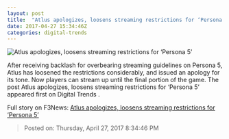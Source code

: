 ```yaml
---
layout: post
title:  "Atlus apologizes, loosens streaming restrictions for ‘Persona 5’"
date: 2017-04-27 15:34:46Z
categories: digital-trends
---
```


![Atlus apologizes, loosens streaming restrictions for ‘Persona 5’](http://icdn3.digitaltrends.com/image/persona-5-2-2-1200x630-c.jpg)

After receiving backlash for overbearing streaming guidelines on Persona 5, Atlus has loosened the restrictions considerably, and issued an apology for its tone. Now players can stream up until the final portion of the game. The post Atlus apologizes, loosens streaming restrictions for ‘Persona 5’ appeared first on Digital Trends .


Full story on F3News: [Atlus apologizes, loosens streaming restrictions for ‘Persona 5’](http://www.f3nws.com/n/mpCRmH)

> Posted on: Thursday, April 27, 2017 8:34:46 PM
